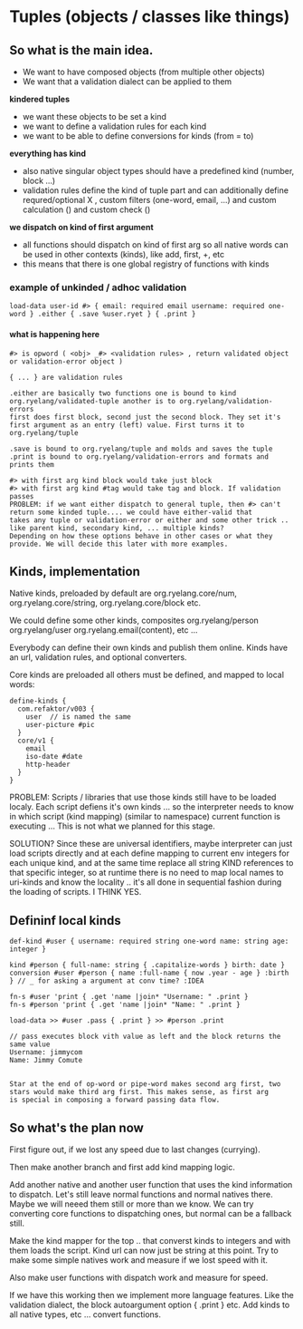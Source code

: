 # Tuples (objects / classes like things)

## So what is the main idea.

* We want to have composed objects (from multiple other objects)
* We want that a validation dialect can be applied to them

**kindered tuples**

* we want these objects to be set a kind
* we want to define a validation rules for each kind
* we want to be able to define conversions for kinds (from = to)

**everything has kind**

* also native singular object types should have a predefined kind (number, block ...)
* validation rules define the kind of tuple part and can additionally define requred/optional X , custom filters (one-word, email, ...)
  and custom calculation () and custom check ()

**we dispatch on kind of first argument**
* all functions should dispatch on kind of first arg so all native words can be used in other contexts (kinds), like add, first, +,  etc
* this means that there is one global registry of functions with kinds

### example of unkinded / adhoc validation

    load-data user-id #> { email: required email username: required one-word } .either { .save %user.ryet } { .print }
    
#### what is happening here
    #> is opword ( <obj> _#> <validation rules> , return validated object or validation-error object )
    
    { ... } are validation rules
    
    .either are basically two functions one is bound to kind org.ryelang/validated-tuple another is to org.ryelang/validation-errors
    first does first block, second just the second block. They set it's first argument as an entry (left) value. First turns it to 
    org.ryelang/tuple
    
    .save is bound to org.ryelang/tuple and molds and saves the tuple
    .print is bound to org.ryelang/validation-errors and formats and prints them
    
    #> with first arg kind block would take just block
    #> with first arg kind #tag would take tag and block. If validation passes 
    PROBLEM: if we want either dispatch to general tuple, then #> can't return some kinded tuple.... we could have either-valid that 
    takes any tuple or validation-error or either and some other trick .. like parent kind, secondary kind, ... multiple kinds? 
    Depending on how these options behave in other cases or what they provide. We will decide this later with more examples.
    
## Kinds, implementation

Native kinds, preloaded by default are org.ryelang.core/num, org.ryelang.core/string, org.ryelang.core/block  etc.

We could define some other kinds, composites org.ryelang/person org.ryelang/user org.ryelang.email(content), etc ...

Everybody can define their own kinds and publish them online. Kinds have an url, validation rules, and optional converters.

Core kinds are preloaded all others must be defined, and mapped to local words:

    define-kinds {
      com.refaktor/v003 {
        user  // is named the same
        user-picture #pic
      }
      core/v1 {
        email
        iso-date #date
        http-header
      }
    }

PROBLEM:
Scripts / libraries that use those kinds still have to be loaded localy. Each script defiens it's own kinds ... so the interpreter needs to know in which script (kind mapping) (similar to namespace) current function is executing ... This is not what we planned for this stage.

SOLUTION?
Since these are universal identifiers, maybe interpreter can just load scripts directly and at each define mapping to current env integers for each unique kind, and at the same time replace all string KIND references to that specific integer, so at runtime there is no need to map local names to uri-kinds and know the locality .. it's all done in sequential fashion during the loading of scripts.
I THINK YES.


## Defininf local kinds

    def-kind #user { username: required string one-word name: string age: integer }
    
    kind #person { full-name: string { .capitalize-words } birth: date }
    conversion #user #person { name :full-name { now .year - age } :birth } // _ for asking a argument at conv time? :IDEA
    
    fn-s #user 'print { .get 'name |join* "Username: " .print }
    fn-s #person 'print { .get 'name |join* "Name: " .print }
    
    load-data >> #user .pass { .print } >> #person .print
    
    // pass executes block vith value as left and the block returns the same value
    Username: jimmycom
    Name: Jimmy Comute
    
    
    Star at the end of op-word or pipe-word makes second arg first, two stars would make third arg first. This makes sense, as first arg
    is special in composing a forward passing data flow.
    
          
          
          
## So what's the plan now

First figure out, if we lost any speed due to last changes (currying). 

Then make another branch and first add kind mapping logic.

Add another native and another user function that uses the kind information to dispatch. Let's still leave normal functions and normal natives there. Maybe we will neeed them still or more than we know. We can try converting core functions to dispatching ones, but normal can be a fallback still.

Make the kind mapper for the top .. that converst kinds to integers and with them loads the script. Kind url can now just be string at this point. Try to make some simple natives work and measure if we lost speed with it. 

Also make user functions with dispatch work and measure for speed.

If we have this working then we implement more language features. Like the validation dialect, the block autoargument option { .print } etc. Add kinds to all native types, etc ... convert functions.




